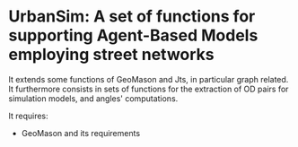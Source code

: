 # UrbanSim: A set of functions for supporting Agent-Based Models employing street networks

It extends some functions of GeoMason and Jts, in particular graph related.
It furthermore consists in sets of functions for the extraction of OD pairs for simulation models, and angles' computations. 


It requires:
* GeoMason and its requirements 
